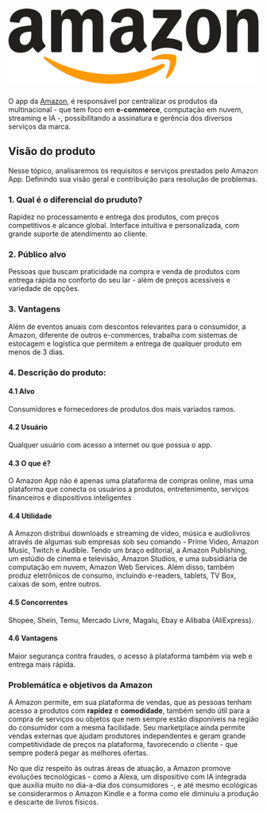 
# <a href="https://www.amazon.com.br/"><img src="./assets/logo-amazon.png" alt="Logo Amazon" class="center"/></a>

O app da [Amazon](https://www.amazon.com.br/), é responsável por centralizar os produtos da multinacional - que tem foco em **e-commerce**, computação em nuvem, streaming e IA -, possibilitando a assinatura e gerência dos diversos serviços da marca.


## Visão do produto

Nesse tópico, analisaremos os requisitos e serviços prestados pelo Amazon App. Definindo sua visão geral e contribuição para resolução de problemas.


### 1. Qual é o diferencial do pruduto?

Rapidez no processamento e entrega dos produtos, com preços competitivos e alcance global. Interface intuitiva e personalizada, com grande suporte de atendimento ao cliente.

### 2. Público alvo

Pessoas que buscam praticidade na compra e venda de produtos com entrega rápida no conforto do seu lar - além de preços acessíveis e variedade de opções.

### 3. Vantagens

Além de eventos anuais com descontos relevantes para o consumidor, a Amazon, diferente de outros e-commerces, trabalha com sistemas de estocagem e logística que permitem a entrega de qualquer produto em menos de 3 dias.  

### 4. Descrição do produto:

#### 4.1 Alvo

Consumidores e fornecedores de produtos dos mais variados ramos.

#### 4.2 Usuário

Qualquer usuário com acesso a internet ou que possua o app.

#### 4.3 O que é?

O Amazon App não é apenas uma plataforma de compras online, mas uma plataforma que conecta os usuários a produtos, entretenimento, serviços financeiros e dispositivos inteligentes

#### 4.4 Utilidade

A Amazon distribui downloads e streaming de vídeo, música e audiolivros através de algumas sub empresas sob seu comando -  Prime Video, Amazon Music, Twitch e Audible. Tendo um braço editorial, a Amazon Publishing, um estúdio de cinema e televisão, Amazon Studios, e uma subsidiária de computação em nuvem, Amazon Web Services. Além disso, também produz eletrônicos de consumo, incluindo e-readers, tablets, TV Box, caixas de som, entre outros.

#### 4.5 Concorrentes

Shopee, Shein, Temu, Mercado Livre, Magalu, Ebay e Alibaba (AliExpress).


#### 4.6 Vantagens

Maior segurança contra fraudes, o acesso à plataforma também via web e entrega mais rápida.

### Problemática e objetivos da Amazon

A Amazon permite, em sua plataforma de vendas, que as pessoas tenham acesso a produtos com **rapidez** e **comodidade**, também sendo útil para a compra de serviços ou objetos que nem sempre estão disponíveis na região do consumidor com a mesma facilidade. Seu marketplace ainda permite vendas externas que ajudam produtores independentes e geram grande competitividade de preços na plataforma, favorecendo o cliente - que sempre poderá pegar as melhores ofertas.


No que diz respeito às outras áreas de atuação, a Amazon promove evoluções tecnológicas - como a Alexa, um dispositivo com IA integrada que auxilia muito no dia-a-dia dos consumidores -, e até mesmo ecológicas se considerarmos o Amazon Kindle e a forma como ele diminuiu a produção e descarte de livros físicos. 

